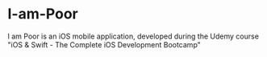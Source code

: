 # I-am-Poor

I am Poor is an iOS mobile application, developed during the Udemy course "iOS & Swift - The Complete iOS Development Bootcamp"
